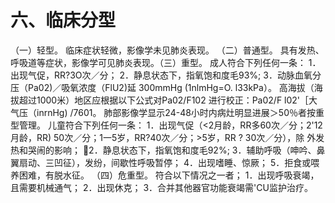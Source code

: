 # 六、临床分型
（一）轻型。
临床症状轻微，影像学未见肺炎表现。
（二）普通型。
具有发热、呼吸道等症状，影像学可见肺炎表现。（三）重型。
成人符合下列任何一条：
1．出现气促，RR?3O次／分；
2．静息状态下，指氧饱和度毛93%;
3．动脉血氧分压（Pa02)／吸氧浓度（FlU2)延 300mmHg
(1nlmHg=O. l33kPa）。
高海拔（海拔超过1000米）地区应根据以下公式对Pa02/F102 进行校正：Pa02/F l02'［大气压（inrnHg) /7601。
肺部影像学显示24-48小时内病灶明显进展＞50％者按重型管理。
儿童符合下列任何一条：
1．出现气促（<2月龄，RR多60次／分；2'12月龄，RR) 50次／分；1一5岁，RR?40次／分；>5岁，RR ? 30次／分），除
外发热和哭闹的影响；
2．静息状态下，指氧饱和度毛92%;
3．辅助呼吸（呻吟、鼻翼扇动、三凹征），发纷，间歇性呼吸暂停；
4．出现嗜睡、惊厥；
5．拒食或喂养困难，有脱水征。
（四）危重型。
符合以下情况之一者；
1．出现呼吸衰竭，且需要机械通气；
2．出现休克；
3．合并其他器官功能衰竭需'CU监护治疗。